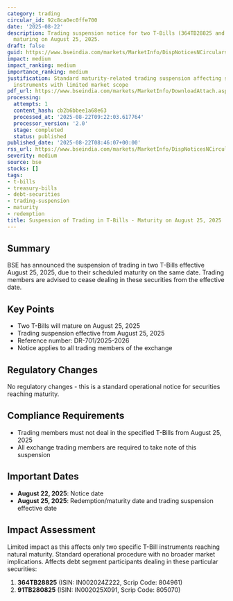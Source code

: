 ```yaml
---
category: trading
circular_id: 92c8ca0ec0ffe700
date: '2025-08-22'
description: Trading suspension notice for two T-Bills (364TB28825 and 91TB280825)
  maturing on August 25, 2025.
draft: false
guid: https://www.bseindia.com/markets/MarketInfo/DispNoticesNCirculars.aspx?Noticeid={CD6CFDFF-3985-4AF7-95A2-FE8EE8C97CC5}&noticeno=20250822-6&dt=08/22/2025&icount=6&totcount=8&flag=0
impact: medium
impact_ranking: medium
importance_ranking: medium
justification: Standard maturity-related trading suspension affecting specific debt
  instruments with limited market scope
pdf_url: https://www.bseindia.com/markets/MarketInfo/DownloadAttach.aspx?id=20250822-6&attachedId=
processing:
  attempts: 1
  content_hash: cb2b6bbee1a68e63
  processed_at: '2025-08-22T09:22:03.617764'
  processor_version: '2.0'
  stage: completed
  status: published
published_date: '2025-08-22T08:46:07+00:00'
rss_url: https://www.bseindia.com/markets/MarketInfo/DispNoticesNCirculars.aspx?Noticeid={CD6CFDFF-3985-4AF7-95A2-FE8EE8C97CC5}&noticeno=20250822-6&dt=08/22/2025&icount=6&totcount=8&flag=0
severity: medium
source: bse
stocks: []
tags:
- t-bills
- treasury-bills
- debt-securities
- trading-suspension
- maturity
- redemption
title: Suspension of Trading in T-Bills - Maturity on August 25, 2025
---
```


## Summary

BSE has announced the suspension of trading in two T-Bills effective August 25, 2025, due to their scheduled maturity on the same date. Trading members are advised to cease dealing in these securities from the effective date.

## Key Points

- Two T-Bills will mature on August 25, 2025
- Trading suspension effective from August 25, 2025
- Reference number: DR-701/2025-2026
- Notice applies to all trading members of the exchange

## Regulatory Changes

No regulatory changes - this is a standard operational notice for securities reaching maturity.

## Compliance Requirements

- Trading members must not deal in the specified T-Bills from August 25, 2025
- All exchange trading members are required to take note of this suspension

## Important Dates

- **August 22, 2025**: Notice date
- **August 25, 2025**: Redemption/maturity date and trading suspension effective date

## Impact Assessment

Limited impact as this affects only two specific T-Bill instruments reaching natural maturity. Standard operational procedure with no broader market implications. Affects debt segment participants dealing in these particular securities:

1. **364TB28825** (ISIN: IN002024Z222, Scrip Code: 804961)
2. **91TB280825** (ISIN: IN002025X091, Scrip Code: 805070)